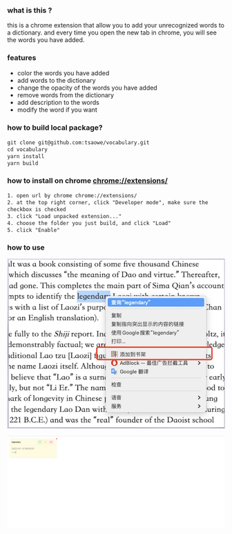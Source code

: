 ### what is this ?
 this is a chrome extension that allow you to add your unrecognized words to a dictionary.
 and every time you open the new tab in chrome, you will see the words you have added.


### features
- color the words you have added
- add words to the dictionary
- change the opacity of the words you have added
- remove words from the dictionary
- add description to the words
- modify the word if you want

 

### how to build local package?
```
git clone git@github.com:tsaowe/vocabulary.git
cd vocabulary
yarn install
yarn build
```

### how to install on chrome [chrome://extensions/](chrome://extensions/)
```
1. open url by chrome chrome://extensions/
2. at the top right corner, click "Developer mode", make sure the checkbox is checked
3. click "Load unpacked extension..."
4. choose the folder you just build, and click "Load"
5. click "Enable"
```

### how to use
![add](./assets/screen-shot.jpg)


![list](./assets/list.png)
